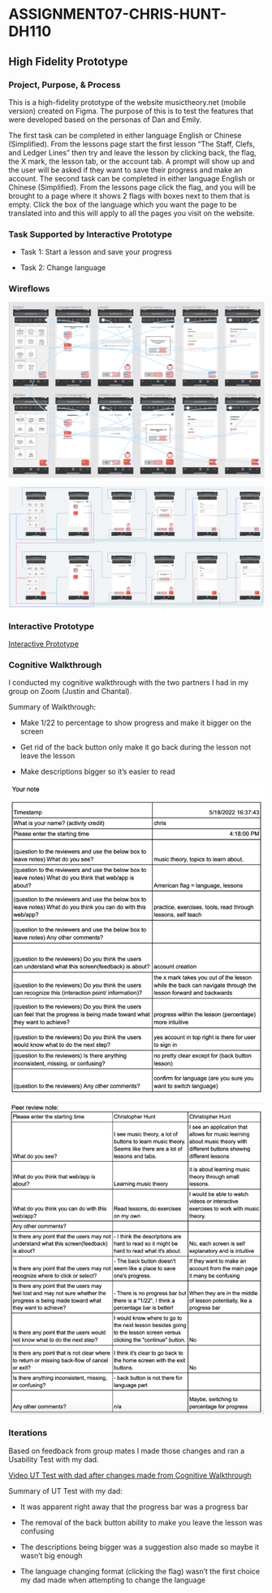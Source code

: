 # ASSIGNMENT07-CHRIS-HUNT-DH110

## High Fidelity Prototype

### Project, Purpose, & Process

This is a high-fidelity prototype of the website musictheory.net (mobile version) created on Figma. The purpose of this is to test the features that were developed based on the personas of Dan and Emily.

The first task can be completed in either language English or Chinese (Simplified). From the lessons page start the first lesson “The Staff, Clefs, and Ledger Lines” then try and leave the lesson by clicking back, the flag, the X mark, the lesson tab, or the account tab. A prompt will show up and the user will be asked if they want to save their progress and make an account. The second task can be completed in either language English or Chinese (Simplified). From the lessons page click the flag, and you will be brought to a page where it shows 2 flags with boxes next to them that is empty. Click the box of the language which you want the page to be translated into and this will apply to all the pages you visit on the website.

### Task Supported by Interactive Prototype

- Task 1: Start a lesson and save your progress

- Task 2: Change language

### Wireflows

![figma wireflow](Screen%20Shot%202022-05-24%20at%2011.06.05%20PM.png)

![other wireflow](High%20Fidelity%20Prototype%20Wireflow.png)

### Interactive Prototype

[Interactive Prototype](https://www.figma.com/proto/QOXXEFvprdodF0daWYRbqX/Interface-Design-System?node-id=34%3A816&scaling=min-zoom&page-id=19%3A704)

### Cognitive Walkthrough

I conducted my cognitive walkthrough with the two partners I had in my group on Zoom (Justin and Chantal).

Summary of Walkthrough:

- Make 1/22 to percentage to show progress and make it bigger on the screen

- Get rid of the back button only make it go back during the lesson not leave the lesson

- Make descriptions bigger so it’s easier to read

![my cognitive walkthrough](Screen%20Shot%202022-05-24%20at%2010.47.43%20PM.png)

![peer cognitive walkthrough](Screen%20Shot%202022-05-24%20at%2010.48.04%20PM.png)

### Iterations

Based on feedback from group mates I made those changes and ran a Usability Test with my dad.

[Video UT Test with dad after changes made from Cognitive Walkthrough](https://youtu.be/5Wr0_WXt2UY)

Summary of UT Test with my dad:

- It was apparent right away that the progress bar was a progress bar

- The removal of the back button ability to make you leave the lesson was confusing

- The descriptions being bigger was a suggestion also made so maybe it wasn’t big enough

- The language changing format (clicking the flag) wasn’t the first choice my dad made when attempting to change the language
